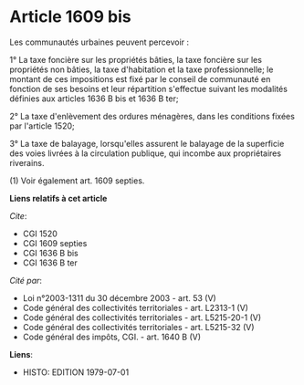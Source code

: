# Article 1609 bis

Les communautés urbaines peuvent percevoir :

1° La taxe foncière sur les propriétés bâties, la taxe foncière sur les propriétés non bâties, la taxe d'habitation et la
taxe professionnelle; le montant de ces impositions est fixé par le conseil de communauté en fonction de ses besoins et leur
répartition s'effectue suivant les modalités définies aux articles 1636 B bis et 1636 B ter;

2° La taxe d'enlèvement des ordures ménagères, dans les conditions fixées par l'article 1520;

3° La taxe de balayage, lorsqu'elles assurent le balayage de la superficie des voies livrées à la circulation publique, qui
incombe aux propriétaires riverains.

(1) Voir également art. 1609 septies.

**Liens relatifs à cet article**

_Cite_:

  - CGI 1520
  - CGI 1609 septies
  - CGI 1636 B bis
  - CGI 1636 B ter

_Cité par_:

  - Loi n°2003-1311 du 30 décembre 2003 - art. 53 (V)
  - Code général des collectivités territoriales - art. L2313-1 (V)
  - Code général des collectivités territoriales - art. L5215-20-1 (V)
  - Code général des collectivités territoriales - art. L5215-32 (V)
  - Code général des impôts, CGI. - art. 1640 B (V)

**Liens**:

  - HISTO: EDITION 1979-07-01
